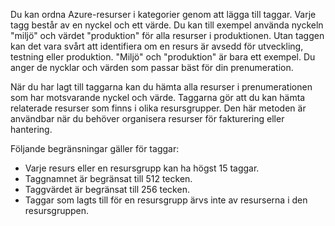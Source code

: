 Du kan ordna Azure-resurser i kategorier genom att lägga till taggar. Varje tagg består av en nyckel och ett värde. Du kan till exempel använda nyckeln "miljö" och värdet "produktion" för alla resurser i produktionen. Utan taggen kan det vara svårt att identifiera om en resurs är avsedd för utveckling, testning eller produktion. "Miljö" och "produktion" är bara ett exempel. Du anger de nycklar och värden som passar bäst för din prenumeration.

När du har lagt till taggarna kan du hämta alla resurser i prenumerationen som har motsvarande nyckel och värde. Taggarna gör att du kan hämta relaterade resurser som finns i olika resursgrupper. Den här metoden är användbar när du behöver organisera resurser för fakturering eller hantering.

Följande begränsningar gäller för taggar:

* Varje resurs eller en resursgrupp kan ha högst 15 taggar. 
* Taggnamnet är begränsat till 512 tecken.
* Taggvärdet är begränsat till 256 tecken. 
* Taggar som lagts till för en resursgrupp ärvs inte av resurserna i den resursgruppen. 



<!--HONumber=Feb17_HO1-->


